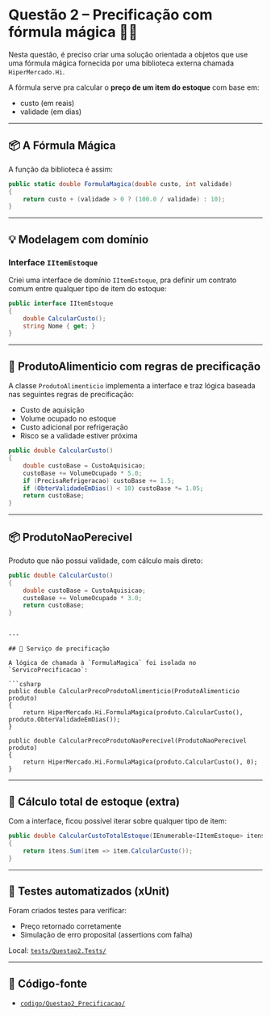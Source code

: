 # Questão 2 – Precificação com fórmula mágica 🧪✨

Nesta questão, é preciso criar uma solução orientada a objetos que use uma fórmula mágica fornecida por uma biblioteca externa chamada `HiperMercado.Hi`.

A fórmula serve pra calcular o **preço de um item do estoque** com base em:

- custo (em reais)
- validade (em dias)

---

## 📦 A Fórmula Mágica

A função da biblioteca é assim:

```csharp
public static double FormulaMagica(double custo, int validade)
{
    return custo + (validade > 0 ? (100.0 / validade) : 10);
}
```

---

## 💡 Modelagem com domínio

### Interface `IItemEstoque`

Criei uma interface de domínio `IItemEstoque`, pra definir um contrato comum entre qualquer tipo de item do estoque:

```csharp
public interface IItemEstoque
{
    double CalcularCusto();
    string Nome { get; }
}
```

---

## 🍞 ProdutoAlimenticio com regras de precificação

A classe `ProdutoAlimenticio` implementa a interface e traz lógica baseada nas seguintes regras de precificação:

- Custo de aquisição
- Volume ocupado no estoque
- Custo adicional por refrigeração
- Risco se a validade estiver próxima

```csharp
public double CalcularCusto()
{
    double custoBase = CustoAquisicao;
    custoBase += VolumeOcupado * 5.0;
    if (PrecisaRefrigeracao) custoBase += 1.5;
    if (ObterValidadeEmDias() < 10) custoBase *= 1.05;
    return custoBase;
}
```

---

## 📦 ProdutoNaoPerecivel

Produto que não possui validade, com cálculo mais direto:

```csharp
public double CalcularCusto()
{
    double custoBase = CustoAquisicao;
    custoBase += VolumeOcupado * 3.0;
    return custoBase;
}
```

````

---

## 🔧 Serviço de precificação

A lógica de chamada à `FormulaMagica` foi isolada no `ServicoPrecificacao`:

```csharp
public double CalcularPrecoProdutoAlimenticio(ProdutoAlimenticio produto)
{
    return HiperMercado.Hi.FormulaMagica(produto.CalcularCusto(), produto.ObterValidadeEmDias());
}

public double CalcularPrecoProdutoNaoPerecivel(ProdutoNaoPerecivel produto)
{
    return HiperMercado.Hi.FormulaMagica(produto.CalcularCusto(), 0);
}
````

---

## 🧠 Cálculo total de estoque (extra)

Com a interface, ficou possível iterar sobre qualquer tipo de item:

```csharp
public double CalcularCustoTotalEstoque(IEnumerable<IItemEstoque> itens)
{
    return itens.Sum(item => item.CalcularCusto());
}
```

---

## 🧪 Testes automatizados (xUnit)

Foram criados testes para verificar:

- Preço retornado corretamente
- Simulação de erro proposital (assertions com falha)

Local: [`tests/Questao2.Tests/`](../../tests/Questao2.Tests/)

---

## 📁 Código-fonte

- [`codigo/Questao2_Precificacao/`](../../codigo/Questao2_Precificacao/)
